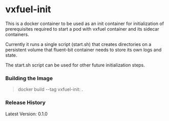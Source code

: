 # vxfuel-init

This is a docker container to be used as an init container for initialization of prerequisites required to start a pod with vxfuel container and its sidecar containers.

Currently it runs a single script (start.sh) that creates directories on a persistent volume that fluent-bit container needs to store its own logs and state.

The  start.sh script can be used for other future initialization steps.

### Building the Image

>docker build --tag vxfuel-init:<version> .

### Release History
Latest Version: 0.1.0
